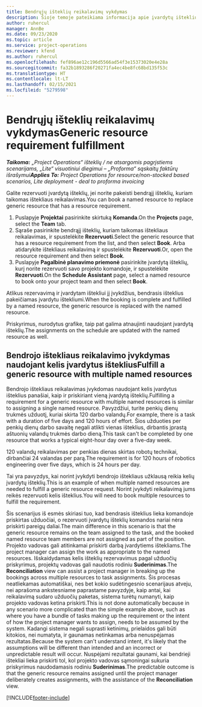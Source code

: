 ```yaml
---
title: Bendrųjų išteklių reikalavimų vykdymas
description: Šioje temoje pateikiama informacija apie įvardytų išteklių rezervavimą bendrųjų išteklių reikalavimui.
author: ruhercul
manager: AnnBe
ms.date: 09/23/2020
ms.topic: article
ms.service: project-operations
ms.reviewer: kfend
ms.author: ruhercul
ms.openlocfilehash: fef896ae12c196d5566ad54f3e15373020e4e28a
ms.sourcegitcommit: fa32b1893286f20271fa4ec4be8fc68bd135f53c
ms.translationtype: HT
ms.contentlocale: lt-LT
ms.lasthandoff: 02/15/2021
ms.locfileid: "5279598"
---
```

# <a name="generic-resource-requirement-fulfillment"></a><span data-ttu-id="7fd8d-103">Bendrųjų išteklių reikalavimų vykdymas</span><span class="sxs-lookup"><span data-stu-id="7fd8d-103">Generic resource requirement fulfillment</span></span>

<span data-ttu-id="7fd8d-104">_**Taikoma:** „Project Operations“ išteklių / ne atsargomis pagrįstiems scenarijams, „Lite“ visuotiniui diegimui – „Proforma“ sąskaitų faktūrų išrašymui_</span><span class="sxs-lookup"><span data-stu-id="7fd8d-104">_**Applies To:** Project Operations for resource/non-stocked based scenarios, Lite deployment - deal to proforma invoicing_</span></span>

<span data-ttu-id="7fd8d-105">Galite rezervuoti įvardytą išteklių, jei norite pakeisti bendrąjį išteklių, kuriam taikomas ištekliaus reikalavimas.</span><span class="sxs-lookup"><span data-stu-id="7fd8d-105">You can book a named resource to replace generic resource that has a resource requirement.</span></span>

1. <span data-ttu-id="7fd8d-106">Puslapyje **Projektai** pasirinkite skirtuką **Komanda**.</span><span class="sxs-lookup"><span data-stu-id="7fd8d-106">On the **Projects** page, select the **Team** tab.</span></span>
2. <span data-ttu-id="7fd8d-107">Sąraše pasirinkite bendrąjį išteklių, kuriam taikomas ištekliaus reikalavimas, ir spustelėkite **Rezervuoti**.</span><span class="sxs-lookup"><span data-stu-id="7fd8d-107">Select the generic resource that has a resource requirement from the list, and then select **Book**.</span></span> <span data-ttu-id="7fd8d-108">Arba atidarykite ištekliaus reikalavimą ir spustelėkite **Rezervuoti**.</span><span class="sxs-lookup"><span data-stu-id="7fd8d-108">Or, open the resource requirement and then select **Book**.</span></span>
3. <span data-ttu-id="7fd8d-109">Puslapyje **Pagalbinė planavimo priemonė** pasirinkite įvardytą išteklių, kurį norite rezervuoti savo projekto komandoje, ir spustelėkite **Rezervuoti**.</span><span class="sxs-lookup"><span data-stu-id="7fd8d-109">On the **Schedule Assistant** page, select a named resource to book onto your project team and then select **Book**.</span></span>

<span data-ttu-id="7fd8d-110">Atlikus rezervavimą ir įvardytam ištekliui jį įvykdžius, bendrasis išteklius pakeičiamas įvardytu ištekliumi.</span><span class="sxs-lookup"><span data-stu-id="7fd8d-110">When the booking is complete and fulfilled by a named resource, the generic resource is replaced with the named resource.</span></span>

<span data-ttu-id="7fd8d-111">Priskyrimus, nurodytus grafike, taip pat galima atnaujinti naudojant įvardytą išteklių.</span><span class="sxs-lookup"><span data-stu-id="7fd8d-111">The assignments on the schedule are updated with the named resource as well.</span></span>

## <a name="fulfill-a-generic-resource-with-multiple-named-resources"></a><span data-ttu-id="7fd8d-112">Bendrojo ištekliaus reikalavimo įvykdymas naudojant kelis įvardytus išteklius</span><span class="sxs-lookup"><span data-stu-id="7fd8d-112">Fulfill a generic resource with multiple named resources</span></span>
<span data-ttu-id="7fd8d-113">Bendrojo ištekliaus reikalavimas įvykdomas naudojant kelis įvardytus išteklius panašiai, kaip ir priskiriant vieną įvardytą išteklių.</span><span class="sxs-lookup"><span data-stu-id="7fd8d-113">Fulfilling a requirement for a generic resource with multiple named resources is similar to assigning a single named resource.</span></span> <span data-ttu-id="7fd8d-114">Pavyzdžiui, turite penkių dienų trukmės užduotį, kuriai skirta 120 darbo valandų.</span><span class="sxs-lookup"><span data-stu-id="7fd8d-114">For example, there is a task with a duration of five days and 120 hours of effort.</span></span> <span data-ttu-id="7fd8d-115">Šios užduoties per penkių dienų darbo savaitę negali atlikti vienas išteklius, dirbantis įprastą aštuonių valandų trukmės darbo dieną.</span><span class="sxs-lookup"><span data-stu-id="7fd8d-115">This task can't be completed by one resource that works a typical eight-hour day over a five-day week.</span></span> 

<span data-ttu-id="7fd8d-116">120 valandų reikalavimas per penkias dienas skirtas robotų technikai, dirbančiai 24 valandas per parą.</span><span class="sxs-lookup"><span data-stu-id="7fd8d-116">The requirement is for 120 hours of robotics engineering over five days, which is 24 hours per day.</span></span>

<span data-ttu-id="7fd8d-117">Tai yra pavyzdys, kai norint įvykdyti bendrojo ištekliaus užklausą reikia kelių įvardytų išteklių.</span><span class="sxs-lookup"><span data-stu-id="7fd8d-117">This is an example of when multiple named resources are needed to fulfill a generic resource request.</span></span> <span data-ttu-id="7fd8d-118">Norint įvykdyti reikalavimą jums reikės rezervuoti kelis išteklius.</span><span class="sxs-lookup"><span data-stu-id="7fd8d-118">You will need to book multiple resources to fulfill the requirement.</span></span>

<span data-ttu-id="7fd8d-119">Šis scenarijus iš esmės skiriasi tuo, kad bendrasis išteklius lieka komandoje priskirtas užduočiai, o rezervuoti įvardytų išteklių komandos nariai nėra priskirti pareigų daliai.</span><span class="sxs-lookup"><span data-stu-id="7fd8d-119">The main difference in this scenario is that the generic resource remains on the team assigned to the task, and the booked named resource team members are not assigned as part of the position.</span></span> <span data-ttu-id="7fd8d-120">Projekto vadovas gali atitinkamai priskirti darbą įvardytiems ištekliams.</span><span class="sxs-lookup"><span data-stu-id="7fd8d-120">The project manager can assign the work as appropriate to the named resources.</span></span> <span data-ttu-id="7fd8d-121">Išskaidydamas kelis išteklių rezervavimus pagal užduočių priskyrimus, projektų vadovas gali naudotis rodiniu **Suderinimas**.</span><span class="sxs-lookup"><span data-stu-id="7fd8d-121">The **Reconciliation** view can assist a project manager in breaking up the bookings across multiple resources to task assignments.</span></span> <span data-ttu-id="7fd8d-122">Šis procesas neatliekamas automatiškai, nes bet kokio sudėtingesnio scenarijaus atveju, nei aprašoma ankstesniame paprastame pavyzdyje, kaip antai, kai reikalavimą sudaro užduočių paketas, sistema turėtų numanyti, kaip projekto vadovas ketina priskirti.</span><span class="sxs-lookup"><span data-stu-id="7fd8d-122">This is not done automatically because in any scenario more complicated than the simple example above, such as where you have a bundle of tasks making up the requirement or the intent of how the project manager wants to assign, needs to be assumed by the system.</span></span> <span data-ttu-id="7fd8d-123">Kadangi sistema negali suprasti ketinimų, prielaidos gali būti kitokios, nei numatyta, ir gaunamas netinkamas arba nenuspėjamas rezultatas.</span><span class="sxs-lookup"><span data-stu-id="7fd8d-123">Because the system can't understand intent, it's likely that the assumptions will be different than intended and an incorrect or unpredictable result will occur.</span></span> <span data-ttu-id="7fd8d-124">Nuspėjami rezultatai gaunami, kai bendrieji ištekliai lieka priskirti tol, kol projekto vadovas sąmoningai sukuria priskyrimus naudodamasis rodiniu **Suderinimas**.</span><span class="sxs-lookup"><span data-stu-id="7fd8d-124">The predictable outcome is that the generic resource remains assigned until the project manager deliberately creates assignments, with the assistance of the **Reconciliation** view.</span></span>




[!INCLUDE[footer-include](../includes/footer-banner.md)]